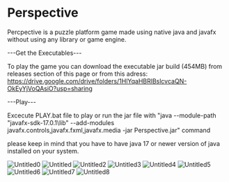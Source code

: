 # Perspective
Percpective is a puzzle platform game made using native java and javafx without using any library or game engine.

---Get the Executables---

To play the game you can download the executable jar build (454MB) from releases section of this page or
from this adress: https://drive.google.com/drive/folders/1HlYqaHBRlBslcvcaQN-OkEyYjVoQAsiO?usp=sharing

---Play--- 

Excecute PLAY.bat file to play
or run the jar file with "java --module-path "javafx-sdk-17.0.1\lib" --add-modules javafx.controls,javafx.fxml,javafx.media -jar Perspective.jar" command

please keep in mind that you have to have java 17 or newer version of java installed on your system.


![Untitled0](https://user-images.githubusercontent.com/89701935/171731886-0616f0c3-3ac0-4609-9e57-d3436cd94d66.png)
![Untitled](https://user-images.githubusercontent.com/89701935/171731906-d64a7c8e-d541-471c-85de-a811f05ce981.png)
![Untitled2](https://user-images.githubusercontent.com/89701935/171731919-70aa4a91-a628-4201-8705-a15d61c59b80.png)
![Untitled3](https://user-images.githubusercontent.com/89701935/171731921-890053c1-98a4-49c9-ace5-393e64a11511.png)
![Untitled4](https://user-images.githubusercontent.com/89701935/171731922-457633d1-05d1-411e-b4f7-ce95a40e3d5c.png)
![Untitled5](https://user-images.githubusercontent.com/89701935/171731923-68127a4d-dc73-448e-8303-b7db67efc1a8.png)
![Untitled6](https://user-images.githubusercontent.com/89701935/171731926-1fe8cfe9-1e5b-43c9-b279-a6a95176a23f.png)
![Untitled7](https://user-images.githubusercontent.com/89701935/171731929-2927cbe5-3ceb-411e-ba1f-325b8c004d2a.png)
![Untitled8](https://user-images.githubusercontent.com/89701935/171731930-50cac502-2316-4932-91dd-bf6aa052b177.png)
